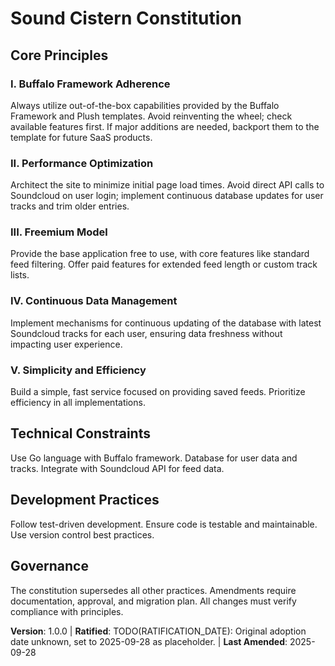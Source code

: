 <!-- Sync Impact Report
Version change: none → 1.0.0
List of modified principles: All principles are new (1-5)
Added sections: All sections are new
Removed sections: None
Templates requiring updates: ✅ .specify/templates/plan-template.md (updated version reference)
Follow-up TODOs: Set actual ratification date when known.
-->

# Sound Cistern Constitution

## Core Principles

### I. Buffalo Framework Adherence
Always utilize out-of-the-box capabilities provided by the Buffalo Framework and Plush templates. Avoid reinventing the wheel; check available features first. If major additions are needed, backport them to the template for future SaaS products.

### II. Performance Optimization
Architect the site to minimize initial page load times. Avoid direct API calls to Soundcloud on user login; implement continuous database updates for user tracks and trim older entries.

### III. Freemium Model
Provide the base application free to use, with core features like standard feed filtering. Offer paid features for extended feed length or custom track lists.

### IV. Continuous Data Management
Implement mechanisms for continuous updating of the database with latest Soundcloud tracks for each user, ensuring data freshness without impacting user experience.

### V. Simplicity and Efficiency
Build a simple, fast service focused on providing saved feeds. Prioritize efficiency in all implementations.

## Technical Constraints
Use Go language with Buffalo framework. Database for user data and tracks. Integrate with Soundcloud API for feed data.

## Development Practices
Follow test-driven development. Ensure code is testable and maintainable. Use version control best practices.

## Governance
The constitution supersedes all other practices. Amendments require documentation, approval, and migration plan. All changes must verify compliance with principles.

**Version**: 1.0.0 | **Ratified**: TODO(RATIFICATION_DATE): Original adoption date unknown, set to 2025-09-28 as placeholder. | **Last Amended**: 2025-09-28